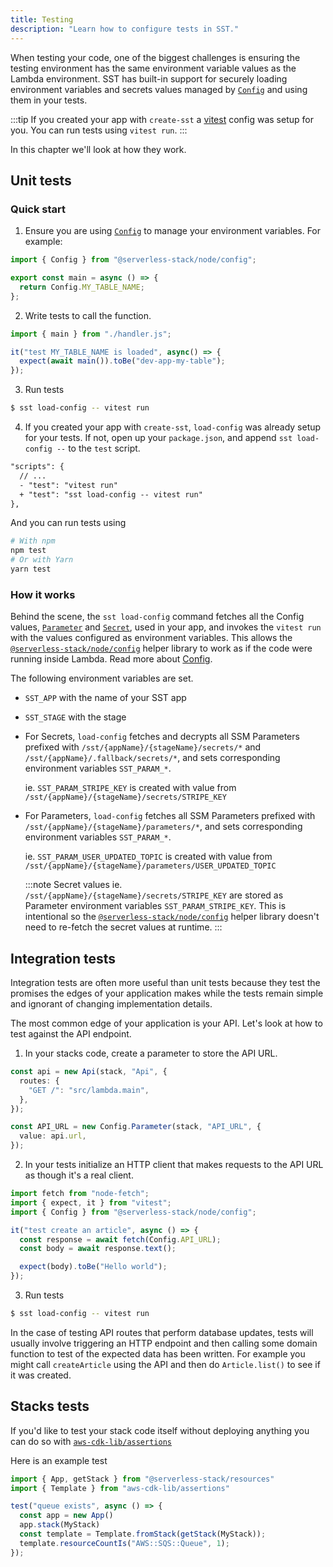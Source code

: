 ```yaml
---
title: Testing
description: "Learn how to configure tests in SST."
---
```


When testing your code, one of the biggest challenges is ensuring the testing environment has the same environment variable values as the Lambda environment. SST has built-in support for securely loading environment variables and secrets values managed by [`Config`](../environment-variables.md) and using them in your tests.

:::tip
If you created your app with `create-sst` a [vitest](https://vitest.dev/config/) config was setup for you. You can run tests using `vitest run`.
:::

In this chapter we'll look at how they work.

## Unit tests

### Quick start

1. Ensure you are using [`Config`](../environment-variables.md) to manage your environment variables. For example:

  ```ts title="handler.ts"
  import { Config } from "@serverless-stack/node/config";

  export const main = async () => {
    return Config.MY_TABLE_NAME;
  };
  ```

2. Write tests to call the function.

  ```ts title="handler.test.ts"
  import { main } from "./handler.js";

  it("test MY_TABLE_NAME is loaded", async() => {
    expect(await main()).toBe("dev-app-my-table");
  });
  ```

3. Run tests

  ```bash
  $ sst load-config -- vitest run
  ```

4. If you created your app with `create-sst`, `load-config` was already setup for your tests. If not, open up your `package.json`, and append `sst load-config --` to the `test` script.

  ```diff
  "scripts": {
    // ...
    - "test": "vitest run"
    + "test": "sst load-config -- vitest run"
  }, 
  ```

  And you can run tests using

  ```bash
  # With npm
  npm test
  # Or with Yarn
  yarn test
  ```

### How it works

Behind the scene, the `sst load-config` command fetches all the Config values, [`Parameter`](constructs/Parameter.md) and [`Secret`](constructs/Secret.md), used in your app, and invokes the `vitest run` with the values configured as environment variables. This allows the [`@serverless-stack/node/config`](packages/node.md#config) helper library to work as if the code were running inside Lambda. Read more about [Config](../environment-variables.md).

The following environment variables are set.
- `SST_APP` with the name of your SST app
- `SST_STAGE` with the stage
- For Secrets, `load-config` fetches and decrypts all SSM Parameters prefixed with `/sst/{appName}/{stageName}/secrets/*` and `/sst/{appName}/.fallback/secrets/*`, and sets corresponding environment variables `SST_PARAM_*`.

  ie. `SST_PARAM_STRIPE_KEY` is created with value from `/sst/{appName}/{stageName}/secrets/STRIPE_KEY`
- For Parameters, `load-config` fetches all SSM Parameters prefixed with `/sst/{appName}/{stageName}/parameters/*`, and sets corresponding environment variables `SST_PARAM_*`.

  ie. `SST_PARAM_USER_UPDATED_TOPIC` is created with value from `/sst/{appName}/{stageName}/parameters/USER_UPDATED_TOPIC`

  :::note
  Secret values ie. `/sst/{appName}/{stageName}/secrets/STRIPE_KEY` are stored as Parameter environment variables `SST_PARAM_STRIPE_KEY`. This is intentional so the [`@serverless-stack/node/config`](packages/node.md#config) helper library doesn't need to re-fetch the secret values at runtime.
  :::

## Integration tests

Integration tests are often more useful than unit tests because they test the promises the edges of your application makes while the tests remain simple and ignorant of changing implementation details.

The most common edge of your application is your API. Let's look at how to test against the API endpoint.

1. In your stacks code, create a parameter to store the API URL.

  ```ts {7-9}
  const api = new Api(stack, "Api", {
    routes: {
      "GET /": "src/lambda.main",
    },
  });

  const API_URL = new Config.Parameter(stack, "API_URL", {
    value: api.url,
  });
  ```

2. In your tests initialize an HTTP client that makes requests to the API URL as though it's a real client.

  ```ts
  import fetch from "node-fetch";
  import { expect, it } from "vitest";
  import { Config } from "@serverless-stack/node/config";

  it("test create an article", async () => {
    const response = await fetch(Config.API_URL);
    const body = await response.text();

    expect(body).toBe("Hello world");
  });
  ```

3. Run tests

  ```bash
  $ sst load-config -- vitest run
  ```

In the case of testing API routes that perform database updates, tests will usually involve triggering an HTTP endpoint and then calling some domain function to test of the expected data has been written.  For example you might call `createArticle` using the API and then do `Article.list()` to see if it was created.

## Stacks tests

If you'd like to test your stack code itself without deploying anything you can do so with [`aws-cdk-lib/assertions`](https://docs.aws.amazon.com/cdk/api/v2/docs/aws-cdk-lib.assertions-readme.html)

Here is an example test

```ts
import { App, getStack } from "@serverless-stack/resources"
import { Template } from "aws-cdk-lib/assertions"

test("queue exists", async () => {
  const app = new App()
  app.stack(MyStack)
  const template = Template.fromStack(getStack(MyStack));
  template.resourceCountIs("AWS::SQS::Queue", 1);
});
```
